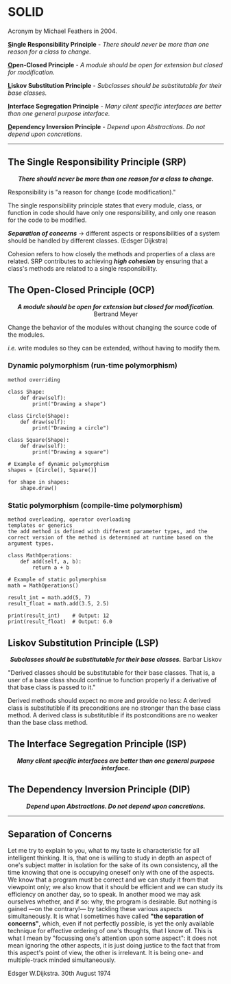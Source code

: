 # SOLID 

Acronym by Michael Feathers in 2004. 

**<u>S</u>ingle Responsibility Principle** - *There should never be more than one reason for a class to change.*

**<u>O</u>pen-Closed Principle** - *A module should be open for extension but closed for modification.*

**<u>L</u>iskov Substitution Principle** - *Subclasses should be substitutable for their base classes.*

**<u>I</u>nterface Segregation Principle** - *Many client specific interfaces are better than one general purpose interface.*

**<u>D</u>ependency Inversion Principle** - *Depend upon Abstractions. Do not depend upon concretions.*

<hr/>

## **The Single Responsibility Principle (SRP)**

<div align="center">

***There should never be more than one reason for a class to change.***

</div>

Responsibility is "a reason for change (code modification)."

The single responsibility principle states that every module, class, or function in code should have only one responsibility, and only one reason for the code to be modified.

***Separation of concerns*** -> different aspects or responsibilities of a system should be handled by different classes. (Edsger Dijkstra)

Cohesion refers to how closely the methods and properties of a class are related. SRP contributes to achieving ***high cohesion*** by ensuring that a class's methods are related to a single responsibility.

## **The Open-Closed Principle (OCP)**

<div align="center">

***A module should be open for extension but closed for modification.*** 
Bertrand Meyer

</div>

Change the behavior of the modules without changing the source code of the modules.

*i.e.* write modules so they can be extended, without having to modify them. 

### Dynamic polymorphism (run-time polymorphism)
    method overriding

```
class Shape:
    def draw(self):
        print("Drawing a shape")

class Circle(Shape):
    def draw(self):
        print("Drawing a circle")

class Square(Shape):
    def draw(self):
        print("Drawing a square")

# Example of dynamic polymorphism
shapes = [Circle(), Square()]

for shape in shapes:
    shape.draw()
```

### Static polymorphism (compile-time polymorphism)
    method overloading, operator overloading
    templates or generics
    the add method is defined with different parameter types, and the correct version of the method is determined at runtime based on the argument types.

```
class MathOperations:
    def add(self, a, b):
        return a + b

# Example of static polymorphism
math = MathOperations()

result_int = math.add(5, 7)
result_float = math.add(3.5, 2.5)

print(result_int)    # Output: 12
print(result_float)  # Output: 6.0
```

## **Liskov Substitution Principle (LSP)**


<div align="center">

***Subclasses should be substitutable for their base classes.*** Barbar Liskov

</div>

"Derived classes should be substitutable for their base classes. That is, a user of a base class should continue to function properly if a derivative of that base class is passed to it."

Derived methods should expect no more and provide no less:
A derived class is substitutible if its preconditions are no stronger than the base class method.
A derived class is substitutible if its postconditions are no weaker than the base class method.

## **The Interface Segregation Principle (ISP)**

<div align="center">

***Many client specific interfaces are better than one general purpose interface.***

</div>

## **The Dependency Inversion Principle (DIP)**

<div align="center">

***Depend upon Abstractions. Do not depend upon concretions.***

</div>

<hr>

## **Separation of Concerns**

Let me try to explain to you, what to my taste is characteristic for all intelligent thinking. It is, that one is willing to study in depth an aspect of one's subject matter in isolation for the sake of its own consistency, all the time knowing that one is occupying oneself only with one of the aspects. We know that a program must be correct and we can study it from that viewpoint only; we also know that it should be efficient and we can study its efficiency on another day, so to speak. In another mood we may ask ourselves whether, and if so: why, the program is desirable. But nothing is gained —on the contrary!— by tackling these various aspects simultaneously. It is what I sometimes have called **"the separation of concerns"**, which, even if not perfectly possible, is yet the only available technique for effective ordering of one's thoughts, that I know of. This is what I mean by "focussing one's attention upon some aspect": it does not mean ignoring the other aspects, it is just doing justice to the fact that from this aspect's point of view, the other is irrelevant. It is being one- and multiple-track minded simultaneously. 

Edsger W.Dijkstra. 30th August 1974
